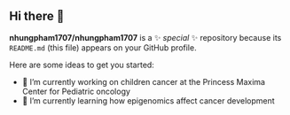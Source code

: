 ## Hi there 👋


**nhungpham1707/nhungpham1707** is a ✨ _special_ ✨ repository because its `README.md` (this file) appears on your GitHub profile.

Here are some ideas to get you started:

- 🔭 I’m currently working on children cancer at the Princess Maxima Center for Pediatric oncology
- 🌱 I’m currently learning how epigenomics affect cancer development 

